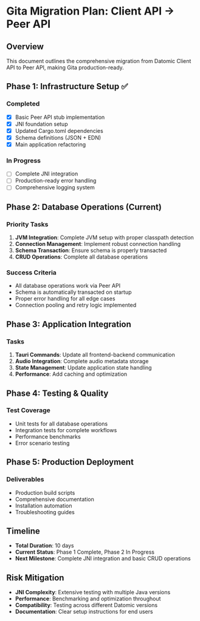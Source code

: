 # Gita Migration Plan: Client API → Peer API

## Overview
This document outlines the comprehensive migration from Datomic Client API to Peer API, making Gita production-ready.

## Phase 1: Infrastructure Setup ✅

### Completed
- [x] Basic Peer API stub implementation
- [x] JNI foundation setup
- [x] Updated Cargo.toml dependencies
- [x] Schema definitions (JSON + EDN)
- [x] Main application refactoring

### In Progress
- [ ] Complete JNI integration
- [ ] Production-ready error handling
- [ ] Comprehensive logging system

## Phase 2: Database Operations (Current)

### Priority Tasks
1. **JVM Integration**: Complete JVM setup with proper classpath detection
2. **Connection Management**: Implement robust connection handling
3. **Schema Transaction**: Ensure schema is properly transacted
4. **CRUD Operations**: Complete all database operations

### Success Criteria
- All database operations work via Peer API
- Schema is automatically transacted on startup
- Proper error handling for all edge cases
- Connection pooling and retry logic implemented

## Phase 3: Application Integration

### Tasks
1. **Tauri Commands**: Update all frontend-backend communication
2. **Audio Integration**: Complete audio metadata storage
3. **State Management**: Update application state handling
4. **Performance**: Add caching and optimization

## Phase 4: Testing & Quality

### Test Coverage
- Unit tests for all database operations
- Integration tests for complete workflows
- Performance benchmarks
- Error scenario testing

## Phase 5: Production Deployment

### Deliverables
- Production build scripts
- Comprehensive documentation
- Installation automation
- Troubleshooting guides

## Timeline
- **Total Duration**: 10 days
- **Current Status**: Phase 1 Complete, Phase 2 In Progress
- **Next Milestone**: Complete JNI integration and basic CRUD operations

## Risk Mitigation
- **JNI Complexity**: Extensive testing with multiple Java versions
- **Performance**: Benchmarking and optimization throughout
- **Compatibility**: Testing across different Datomic versions
- **Documentation**: Clear setup instructions for end users
